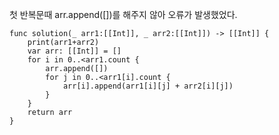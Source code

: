 첫 반복문때 arr.append([])를 해주지 않아 오류가 발생했었다.   

```
func solution(_ arr1:[[Int]], _ arr2:[[Int]]) -> [[Int]] {
    print(arr1+arr2)
    var arr: [[Int]] = []
    for i in 0..<arr1.count {
        arr.append([])
        for j in 0..<arr1[i].count {
            arr[i].append(arr1[i][j] + arr2[i][j])
        }
    }
    return arr
}
```
